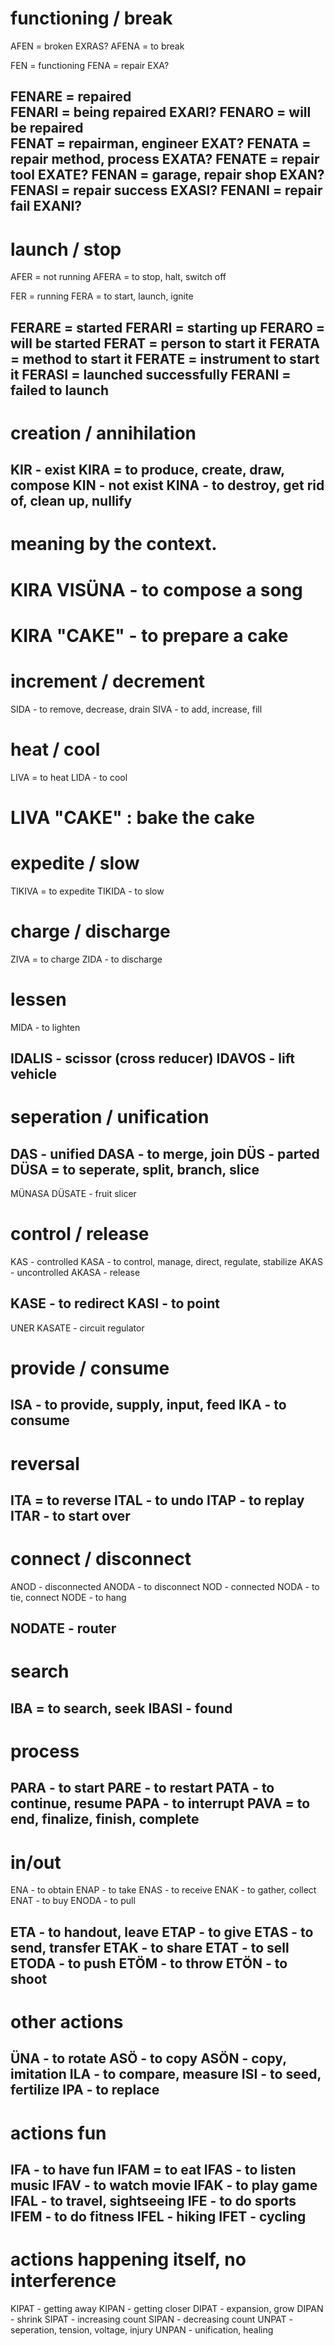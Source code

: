 # functioning / break
AFEN = broken                    EXRAS?
AFENA = to break

FEN = functioning
FENA = repair                    EXA?

FENARE = repaired                
FENARI = being repaired          EXARI?
FENARO = will be repaired        
FENAT = repairman, engineer      EXAT?
FENATA = repair method, process  EXATA?
FENATE = repair tool             EXATE?
FENAN = garage, repair shop      EXAN?
FENASI = repair success          EXASI?
FENANI = repair fail             EXANI?
------

# launch / stop
AFER = not running
AFERA = to stop, halt, switch off

FER = running
FERA = to start, launch, ignite

FERARE = started
FERARI = starting up
FERARO = will be started
FERAT = person to start it
FERATA = method to start it
FERATE = instrument to start it
FERASI = launched successfully 
FERANI = failed to launch
------

# creation / annihilation
KIR - exist
KIRA = to produce, create, draw, compose
KIN - not exist
KINA - to destroy, get rid of, clean up, nullify
------
# meaning by the context. 
# KIRA VISÜNA - to compose a song
# KIRA "CAKE" - to prepare a cake

# increment / decrement
SIDA - to remove, decrease, drain
SIVA - to add, increase, fill

# heat / cool
LIVA = to heat
LIDA - to cool
# LIVA "CAKE" : bake the cake

# expedite / slow
TIKIVA = to expedite
TIKIDA - to slow

# charge / discharge
ZIVA = to charge
ZIDA - to discharge

# lessen
MIDA - to lighten

IDALIS - scissor (cross reducer)
IDAVOS - lift vehicle
------

# seperation / unification
DAS - unified
DASA - to merge, join
DÜS - parted
DÜSA = to seperate, split, branch, slice
------
MÜNASA DÜSATE - fruit slicer

# control / release
KAS - controlled
KASA - to control, manage, direct, regulate, stabilize
AKAS - uncontrolled
AKASA - release

KASE - to redirect
KASI - to point
------
UNER KASATE - circuit regulator

# provide / consume
ISA - to provide, supply, input, feed
IKA - to consume
-------

# reversal
ITA = to reverse
ITAL - to undo
ITAP - to replay
ITAR - to start over
------

# connect / disconnect
ANOD - disconnected
ANODA - to disconnect
NOD - connected
NODA - to tie, connect
NODE - to hang

NODATE - router
------

# search
IBA = to search, seek
IBASI - found
------

# process
PARA - to start
PARE - to restart
PATA - to continue, resume
PAPA - to interrupt
PAVA = to end, finalize, finish, complete
------

# in/out
ENA - to obtain
ENAP - to take
ENAS - to receive
ENAK - to gather, collect
ENAT - to buy
ENODA - to pull

ETA - to handout, leave
ETAP - to give
ETAS - to send, transfer
ETAK - to share
ETAT - to sell
ETODA - to push
ETÖM - to throw
ETÖN - to shoot
--------

# other actions
ÜNA - to rotate
ASÖ - to copy
ASÖN - copy, imitation
ILA - to compare, measure
ISI - to seed, fertilize
IPA - to replace
------

# actions fun
IFA - to have fun
IFAM = to eat
IFAS - to listen music
IFAV - to watch movie
IFAK - to play game
IFAL - to travel, sightseeing
IFE - to do sports
IFEM - to do fitness
IFEL - hiking
IFET - cycling
------


# actions happening itself, no interference
KIPAT - getting away
KIPAN - getting closer
DIPAT - expansion, grow
DIPAN - shrink
SIPAT - increasing count
SIPAN - decreasing count
UNPAT - seperation, tension, voltage, injury
UNPAN - unification, healing